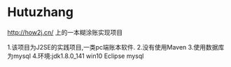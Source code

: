 # Hutuzhang
http://how2j.cn/ 上的一本糊涂账实现项目

1.该项目为J2SE的实践项目,一类pc端账本软件.
2.没有使用Maven
3.使用数据库为mysql
4.环境:jdk1.8.0_141 win10 Eclipse mysql
